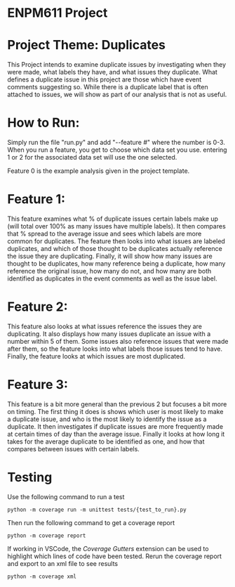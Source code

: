 # ENPM611 Project 

# Project Theme: Duplicates
This Project intends to examine duplicate issues by investigating when they were made, what labels they have, and what issues they duplicate.
What defines a duplicate issue in this project are those which have event comments suggesting so. While there is a duplicate label that is often attached to issues, we will show as part of our analysis that is not as useful.

# How to Run:
Simply run the file "run.py" and add "--feature #" where the number is 0-3.
When you run a feature, you get to choose which data set you use. entering 1 or 2 for the associated data set will use the one selected. 

Feature 0 is the example analysis given in the project template. 

# Feature 1:
This feature examines what % of duplicate issues certain labels make up (will total over 100% as many issues have multiple labels). It then compares that % spread to the average issue and sees which labels are more common for duplicates. 
The feature then looks into what issues are labeled duplicates, and which of those thought to be duplicates actually reference the issue they are duplicating. Finally, it will show how many issues are thought to be duplicates, how many reference being a duplicate, how many reference the original issue, how many do not, and how many are both identified as duplicates in the event comments as well as the issue label.

# Feature 2:
This feature also looks at what issues reference the issues they are duplicating. It also displays how many issues duplicate an issue with a number within 5 of them. Some issues also reference issues that were made after them, so the feature looks into what labels those issues tend to have. Finally, the feature looks at which issues are most duplicated.

# Feature 3:
This feature is a bit more general than the previous 2 but focuses a bit more on timing. The first thing it does is shows which user is most likely to make a duplicate issue, and who is the most likely to identify the issue as a duplicate. It then investigates if duplicate issues are more frequently made at certain times of day than the average issue. Finally it looks at how long it takes for the average duplicate to be identified as one, and how that compares between issues with certain labels.


# Testing
Use the following command to run a test
```
python -m coverage run -m unittest tests/{test_to_run}.py
```
Then run the following command to get a coverage report
```
python -m coverage report 
```
If working in VSCode, the *Coverage Gutters* extension can be used to highlight which lines of code have been tested.  Rerun the coverage report and export to an xml file to see results
```
python -m coverage xml
```